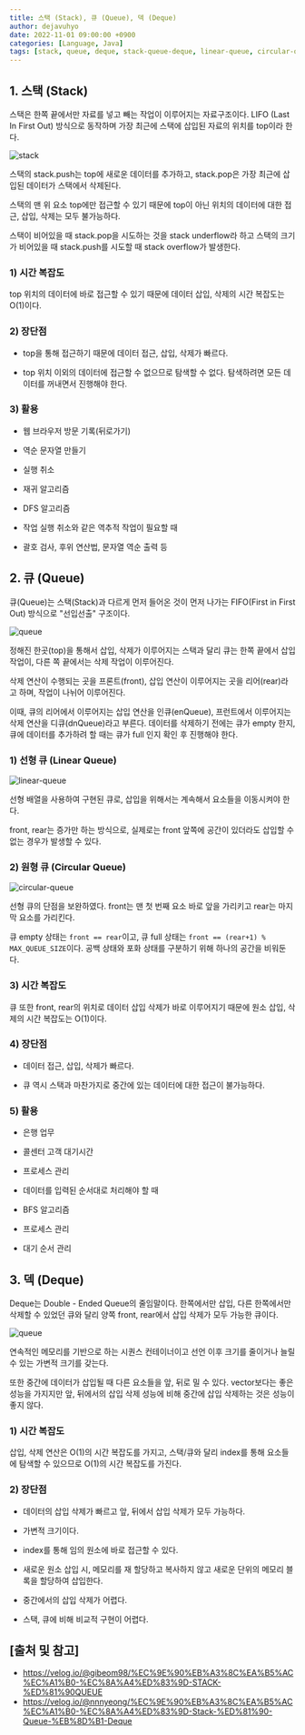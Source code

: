 ```yaml
---
title: 스택 (Stack), 큐 (Queue), 덱 (Deque)
author: dejavuhyo
date: 2022-11-01 09:00:00 +0900
categories: [Language, Java]
tags: [stack, queue, deque, stack-queue-deque, linear-queue, circular-queue, 스택, 큐, 덱, 스택-큐-덱, 선형-큐, 원형-큐]
---
```


## 1. 스택 (Stack)
스택은 한쪽 끝에서만 자료를 넣고 빼는 작업이 이루어지는 자료구조이다. LIFO (Last In First Out) 방식으로 동작하며 가장 최근에 스택에 삽입된 자료의 위치를 top이라 한다.

![stack](/assets/img/2022-11-01-stack-queue-deque/stack.png)

스택의 stack.push는 top에 새로운 데이터를 추가하고, stack.pop은 가장 최근에 삽입된 데이터가 스택에서 삭제된다.

스택의 맨 위 요소 top에만 접근할 수 있기 때문에 top이 아닌 위치의 데이터에 대한 접근, 삽입, 삭제는 모두 불가능하다.

스택이 비어있을 때 stack.pop을 시도하는 것을 stack underflow라 하고 스택의 크기가 비어있을 때 stack.push를 시도할 때 stack overflow가 발생한다.

### 1) 시간 복잡도
top 위치의 데이터에 바로 접근할 수 있기 때문에 데이터 삽입, 삭제의 시간 복잡도는 O(1)이다.

### 2) 장단점

* top을 통해 접근하기 때문에 데이터 접근, 삽입, 삭제가 빠르다.

* top 위치 이외의 데이터에 접근할 수 없으므로 탐색할 수 없다. 탐색하려면 모든 데이터를 꺼내면서 진행해야 한다.

### 3) 활용

* 웹 브라우저 방문 기록(뒤로가기)

* 역순 문자열 만들기

* 실행 취소

* 재귀 알고리즘

* DFS 알고리즘

* 작업 실행 취소와 같은 역추적 작업이 필요할 때

* 괄호 검사, 후위 연산법, 문자열 역순 출력 등

## 2. 큐 (Queue)
큐(Queue)는 스택(Stack)과 다르게 먼저 들어온 것이 먼저 나가는 FIFO(First in First Out) 방식으로 "선입선출" 구조이다.

![queue](/assets/img/2022-11-01-stack-queue-deque/queue.png)

정해진 한곳(top)을 통해서 삽입, 삭제가 이루어지는 스택과 달리 큐는 한쪽 끝에서 삽입작업이, 다른 쪽 끝에서는 삭제 작업이 이루어진다.

삭제 연산이 수행되는 곳을 프론트(front), 삽입 연산이 이루어지는 곳을 리어(rear)라고 하며, 작업이 나뉘어 이루어진다.

이때, 큐의 리어에서 이루어지는 삽입 연산을 인큐(enQueue), 프런트에서 이루어지는 삭제 연산을 디큐(dnQueue)라고 부른다. 데이터를 삭제하기 전에는 큐가 empty 한지, 큐에 데이터를 추가하려 할 때는 큐가 full 인지 확인 후 진행해야 한다.

### 1) 선형 큐 (Linear Queue)

![linear-queue](/assets/img/2022-11-01-stack-queue-deque/linear-queue.png)

선형 배열을 사용하여 구현된 큐로, 삽입을 위해서는 계속해서 요소들을 이동시켜야 한다.

front, rear는 증가만 하는 방식으로, 실제로는 front 앞쪽에 공간이 있더라도 삽입할 수 없는 경우가 발생할 수 있다.

### 2) 원형 큐 (Circular Queue)

![circular-queue](/assets/img/2022-11-01-stack-queue-deque/circular-queue.png)

선형 큐의 단점을 보완하였다. front는 맨 첫 번째 요소 바로 앞을 가리키고 rear는 마지막 요소를 가리킨다.

큐 empty 상태는 `front == rear`이고, 큐 full 상태는 `front == (rear+1) % MAX_QUEUE_SIZE`이다. 공백 상태와 포화 상태를 구분하기 위해 하나의 공간을 비워둔다.

### 3) 시간 복잡도
큐 또한 front, rear의 위치로 데이터 삽입 삭제가 바로 이루어지기 때문에 원소 삽입, 삭제의 시간 복잡도는 O(1)이다.

### 4) 장단점

* 데이터 접근, 삽입, 삭제가 빠르다.

* 큐 역시 스택과 마찬가지로 중간에 있는 데이터에 대한 접근이 불가능하다.

### 5) 활용

* 은행 업무

* 콜센터 고객 대기시간

* 프로세스 관리

* 데이터를 입력된 순서대로 처리해야 할 때

* BFS 알고리즘

* 프로세스 관리

* 대기 순서 관리

## 3. 덱 (Deque)
Deque는 Double - Ended Queue의 줄임말이다. 한쪽에서만 삽입, 다른 한쪽에서만 삭제할 수 있었던 큐와 달리 양쪽 front, rear에서 삽입 삭제가 모두 가능한 큐이다.

![queue](/assets/img/2022-11-01-stack-queue-deque/queue.png)

연속적인 메모리를 기반으로 하는 시퀀스 컨테이너이고 선언 이후 크기를 줄이거나 늘릴 수 있는 가변적 크기를 갖는다.

또한 중간에 데이터가 삽입될 때 다른 요소들을 앞, 뒤로 밀 수 있다. vector보다는 좋은 성능을 가지지만 앞, 뒤에서의 삽입 삭제 성능에 비해 중간에 삽입 삭제하는 것은 성능이 좋지 않다.

### 1) 시간 복잡도
삽입, 삭제 연산은 O(1)의 시간 복잡도를 가지고, 스택/큐와 달리 index를 통해 요소들에 탐색할 수 있으므로 O(1)의 시간 복잡도를 가진다.

### 2) 장단점

* 데이터의 삽입 삭제가 빠르고 앞, 뒤에서 삽입 삭제가 모두 가능하다.

* 가변적 크기이다.

* index를 통해 임의 원소에 바로 접근할 수 있다.

* 새로운 원소 삽입 시, 메모리를 재 할당하고 복사하지 않고 새로운 단위의 메모리 블록을 할당하여 
삽입한다.

* 중간에서의 삽입 삭제가 어렵다.

* 스택, 큐에 비해 비교적 구현이 어렵다.

## [출처 및 참고]
* <https://velog.io/@gibeom98/%EC%9E%90%EB%A3%8C%EA%B5%AC%EC%A1%B0-%EC%8A%A4%ED%83%9D-STACK-%ED%81%90QUEUE>
* <https://velog.io/@nnnyeong/%EC%9E%90%EB%A3%8C%EA%B5%AC%EC%A1%B0-%EC%8A%A4%ED%83%9D-Stack-%ED%81%90-Queue-%EB%8D%B1-Deque>
